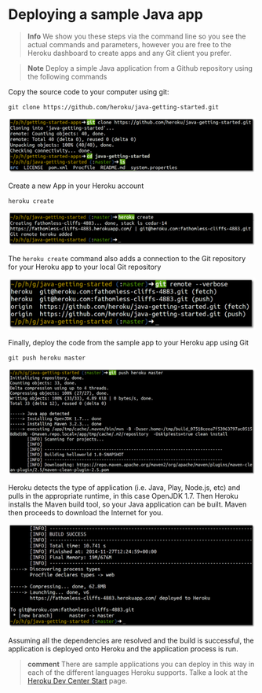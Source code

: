 # Deploying a sample Java app 
  
> **Info** We show you these steps via the command line so you see the actual commands and parameters, however you are free to the Heroku dashboard to create apps and any Git client you prefer.
  
> **Note** Deploy a simple Java application from a Github repository using the following commands

  Copy the source code to your computer using git:
  
    git clone https://github.com/heroku/java-getting-started.git

![Heroku Sample app - Git clone](../images/heroku-app-sample-git-clone.png)

  Create a new App in your Heroku account
  
    heroku create

![Heroku Sample app - Heroku create](../images/heroku-app-sample-heroku-create.png)

  The `heroku create` command also adds a connection to the Git repository for your Heroku app to your local Git repository 
  
![Heroku Sample app - Git remote --verbose](../images/heroku-app-sample-java-git-remote-verbose.png)  

  Finally, deploy the code from the sample app to your Heroku app using Git 

    git push heroku master

![Heroku Sample app - Git deploy start](../images/heroku-app-sample-java-deploy-start.png)

  Heroku detects the type of application (i.e. Java, Play, Node.js, etc) and pulls in the appropriate runtime, in this case OpenJDK 1.7.  Then Heroku installs the Maven build tool, so your Java application can be built.  Maven then proceeds to download the Internet for you.
  
![Heroku Sample app - Git deploy start](../images/heroku-app-sample-java-deploy-success.png)

  Assuming all the dependencies are resolved and the build is successful, the application is deployed onto Heroku and the application process is run.

> **comment** There are sample applications you can deploy in this way in each of the different languages Heroku supports.  Talke a look at the [Heroku Dev Center Start](https://devcenter.heroku.com/start) page.
